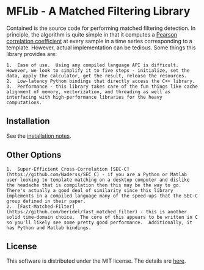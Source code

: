 # MFLib - A Matched Filtering Library

Contained is the source code for performing matched filtering detection.  In principle, the algorithm is quite simple in that it computes a [Pearson correlation coefficient](https://en.wikipedia.org/wiki/Pearson_correlation_coefficient#For_a_sample) at every sample in a time series corresponding to a template.  However, actual implementation can be tedious.  Some things this library provides are:

    1.  Ease of use.  Using any compiled language API is difficult.  However, we look to simplify it to five steps - initialize, set the data, apply the calculator, get the result, release the resources.
    2.  Low-latency Python bindings that directly access the C++ library.
    3.  Performance - this library takes care of the fun things like cache alignment of memory, vectorization, and threading as well as interfacing with high-performance libraries for the heavy computations.

## Installation

See the [installation notes](https://github.com/uofuseismo/mflib/blob/master/INSTALL.md).

## Other Options

    1.  Super-Efficient Cross-Correlation [SEC-C](https://github.com/Naderss/SEC_C) - if you are a Python or Matlab user looking to template matching on a desktop computer and dislike the headache that is compilation then this may be the way to go.  There's actually a good deal of similarity since this library implements in a compiled language many of the speed-ups that the SEC-C group defined in their paper.
    2.  [Fast-Matched-Filter](https://github.com/beridel/fast_matched_filter) - this is another solid time-domain choice.  The core of this appears to be written in C so you'll likely see some pretty good performance.  Additionally, it has Python and Matlab bindings.

## License

This software is distributed under the MIT license.  The details are [here](https://github.com/uofuseismo/mflib/blob/master/LICENSE).
